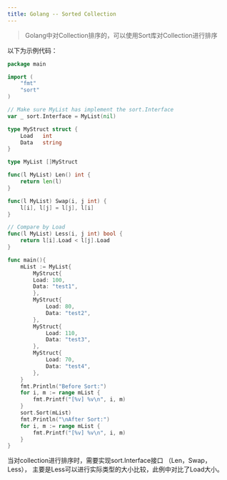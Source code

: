 ```yaml
---
title: Golang -- Sorted Collection
---
```


> Golang中对Collection排序的，可以使用Sort库对Collection进行排序



以下为示例代码：

```go
package main

import (
	"fmt"
	"sort"
)

// Make sure MyList has implement the sort.Interface
var _ sort.Interface = MyList(nil)

type MyStruct struct {
	Load   int
	Data   string
}

type MyList []MyStruct

func(l MyList) Len() int {
	return len(l)
}

func(l MyList) Swap(i, j int) {
	l[i], l[j] = l[j], l[i]
}

// Compare by Load
func(l MyList) Less(i, j int) bool {
	return l[i].Load < l[j].Load
}

func main(){
	mList := MyList{
		MyStruct{
		Load: 100,
		Data: "test1",
		},
		MyStruct{
			Load: 80,
			Data: "test2",
		},
		MyStruct{
			Load: 110,
			Data: "test3",
		},
		MyStruct{
			Load: 70,
			Data: "test4",
		},
	}
	fmt.Println("Before Sort:")
	for i, m := range mList {
		fmt.Printf("[%v] %v\n", i, m)
	}
	sort.Sort(mList)
	fmt.Println("\nAfter Sort:")
	for i, m := range mList {
		fmt.Printf("[%v] %v\n", i, m)
	}
}
```



当对collection进行排序时，需要实现sort.Interface接口 （Len，Swap，Less）， 主要是Less可以进行实际类型的大小比较，此例中对比了Load大小。

